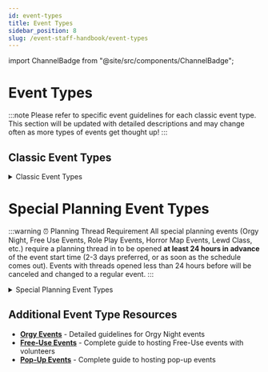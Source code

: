 ```yaml
---
id: event-types
title: Event Types
sidebar_position: 8
slug: /event-staff-handbook/event-types
---
```


import ChannelBadge from "@site/src/components/ChannelBadge";

# Event Types

:::note
Please refer to specific event guidelines for each classic event type. This section will be updated with detailed descriptions and may change often as more types of events get thought up!
:::

## Classic Event Types

<details>
<summary>Classic Event Types</summary>

| Event Type              | Security (Min-Max) | Attendees Expected | Event Description                                                                                                                                                                                                                                                                                                                                |
| ----------------------- | ------------------ | ------------------ | ------------------------------------------------------------------------------------------------------------------------------------------------------------------------------------------------------------------------------------------------------------------------------------------------------------------------------------------------ |
| **Lewd Social**         | 1                  | 25-40              | Classic Social Event based around getting people into a world and talking with each other. Whether it be mirror dwelling, sharing music, or games in chill worlds. _Drinking is allowed but not main focus_                                                                                                                                      |
| **Nude Social**         | 1                  | 25-40              | Social Event but all participating are encouraged to strip down as much as comfortable and show off their Avatars to encourage attendees to get the awkwardness of having to undress out of the way.                                                                                                                                             |
| **Movie/Cuddle Puddle** | 1                  | 25-40              | Event catering to everyone joining into a mostly SFW cuddle and either watching a movie in world together or having a chill vibe out session. _Designate a SFW area to puddle and leave rest of the map as NSFW zones in case some want to sneak off for some fun._                                                                              |
| **Game Night**          | 1                  | 15-35              | Pick a Game World preferably which can hold more than 15-20 participants by world size alone. Can mix and match up game worlds or have the attendees vote on the games they want to play. _Keep any dares given to the Group vs Individuals to keep the event moving._                                                                           |
| **Karaoke Night**       | 1                  | 25-40              | Bust out your best songs. Can make it Themed Karaoke or Just Random and have everyone pick their own songs to sing. Make it a show for everyone to show off their talent or lack of talent or set up group songs.                                                                                                                                |
| **Art/Creative Event**  | 1                  | 20-40              | Take everyone to Paint or Doodle maybe a Photoshoot. World Hop to some great scenery worlds to spice up the imagination. Just get creative _Meme to make it fun (Can ignore meme Avatar rules) or make it Lewd._                                                                                                                                 |
| **Themed Event**        | 1-2                | 20-40              | Pick a world with a Theme and Roleplay something soft to get attendees to put on their own social creativity to stick to a theme. Host a Frat Party, Visit a University, Dive into the Ocean depths, Attend a Magic Lesson. _Event is a non-quest based roleplay event not requiring additional volunteers_                                      |
| **Speed Meet & Greet**  | 1-2                | 15-30              | Its Date Night! Sit everyone down at a bar or cafe world and rotate them every 5-10 minutes to talk with someone new. _Break up the cliques and have them spread out to find new people to talk about common likes, kinks, and interests. Give them last 30-45 mins to just socialize with potential new friends they met along the way_         |
| **Drinking Night**      | 1-2                | 20-35              | Night based around Party games and Drinking with others! Be merry, dance, and socialize. Could be a Spin the Bottle, Seven Minutes in Heaven, Naked Twister, Card Games, or Board Games ...etc. _Be sure to indulge responsibly and consent is granted at the start of the event before any heavy drinking then checked in on again as needed._  |
| **Hunter Vs Prey**      | 2-3                | 20-30              | Divide the attendees into groups and have one group hunt for the other group. If hiding group gets caught they can strip a piece of clothes to escape (respawn) or engage in some lewd fun with their hunter. _Can also do an Infection mode where slowly the whole lobby gets converted to hunt the other group from just a few start hunters._ |
| **Competition Events**  | 2-3                | 20-30              | Subs Vs Doms Or Free For All. Set-up some brackets and grant the bragging rights and dares up for people to compete. Pool, Battle Discs, Climbing, Strip tag, Boxing... etc. _If you want to offer a prize from Eden plz contact Maxie_                                                                                                          |

</details>

# Special Planning Event Types

:::warning ⏰ Planning Thread Requirement
All special planning events (Orgy Night, Free Use Events, Role Play Events, Horror Map Events, Lewd Class, etc.) require a planning thread in <ChannelBadge variant="post" label="📘special-event-planning" link="https://discord.com/channels/734595073920204940/741166096421486645" /> to be opened **at least 24 hours in advance** of the event start time (2-3 days preferred, or as soon as the schedule comes out). Events with threads opened less than 24 hours before will be canceled and changed to a regular event.
:::

<details>
<summary>Special Planning Event Types</summary>

| Event Type           | Security (Min-Max) | Volunteers (Min-Max) | Attendees Expected | Event Description                                                                                                                                                                                                                                                                                                                                                                                                                          |
| -------------------- | ------------------ | -------------------- | ------------------ | ------------------------------------------------------------------------------------------------------------------------------------------------------------------------------------------------------------------------------------------------------------------------------------------------------------------------------------------------------------------------------------------------------------------------------------------ |
| **Lewd Class**       | 1-3                | 0-5                  | 25-40              | Teach some of your favorite kinks or teach about great ways to ask for consent or give aftercare and have attendees practice with each other. Find some friends to help demonstrate for the class how to practice some kinks and ERP tips for VRC. _Designate a SFW/Aftercare area for attendees to cool off_                                                                                                                              |
| **Orgy Night**       | 2-4                | 1-3                  | 25-40              | Night of making a hot sticky mess on some poor world creator's world. See [Orgy Events](./event-types/orgy-event-types) for detailed guidelines. _Designate a SFW/Aftercare area for attendees to cool off_                                                                                                                                                                                                                                |
| **Free Use Event**   | 3-5                | 1-6                  | 25-40              | Gather your Free Use friends who volunteer as tribute. Can be themed or just a world with private rooms. See [Free-Use Events](./event-types/freeuse-event-types) for detailed guidelines. _Have at least one security for every 2-3 Free Use participants and one security member free to roam the world._ _Designate a SFW/Aftercare area for attendees to cool off_ _Free Use rooms may be locked so long as they are in VC with staff_ |
| **Role Play Events** | 3-5                | 1-6                  | 15-35              | Send the attendees on an Adventure. Think up some quests for attendees to perform while getting into character with your volunteer NPCs. Pick a theme, make a goal, build up some world lore to introduce in your secondary announcement and signups thread then get everyone ready to explore. _Quest prizes can include a turn with a Free Use volunteer_ _Designate an Out of Character/SFW/Aftercare area for attendees to cool off_   |
| **Horror Map Event** | 3-4                | 0-3                  | 20-40              | Guide your event through a haunted mansion, spooky maze, or challenge attendees to test their steel to get past some paranormal worlds. _Have the attendees break up into groups and stay with a staff member for easy regrouping._ _Have a chill area available at spawn for anyone who needs to calm down with a staff member._                                                                                                          |
| **Pop-Up Events**    | 1-2                | 0-3                  | 25-40              | Plan a late night post event afterparty or fill in an open slot. See [Pop-Up Events](./event-types/popup-event-types) for detailed guidelines and template.                                                                                                                                                                                                                                                                                |

</details>

## Additional Event Type Resources

- **[Orgy Events](./event-types/orgy-event-types)** - Detailed guidelines for Orgy Night events
- **[Free-Use Events](./event-types/freeuse-event-types)** - Complete guide to hosting Free-Use events with volunteers
- **[Pop-Up Events](./event-types/popup-event-types)** - Complete guide to hosting pop-up events
